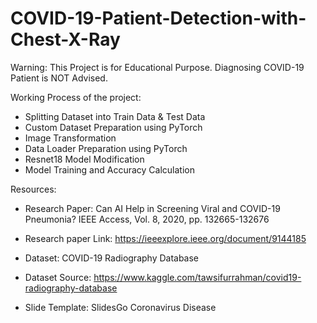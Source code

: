 # COVID-19-Patient-Detection-with-Chest-X-Ray

Warning: This Project is for Educational Purpose. Diagnosing COVID-19 Patient is NOT Advised.

Working Process of the project:

- Splitting Dataset into Train Data & Test Data
- Custom Dataset Preparation using PyTorch
- Image Transformation
- Data Loader Preparation using PyTorch
- Resnet18 Model Modification
- Model Training and Accuracy Calculation


Resources:

- Research Paper: Can AI Help in Screening Viral and COVID-19 Pneumonia? IEEE Access, Vol. 8, 2020, pp. 132665-132676
- Research paper Link: https://ieeexplore.ieee.org/document/9144185

- Dataset: 	COVID-19 Radiography Database
- Dataset Source: https://www.kaggle.com/tawsifurrahman/covid19-radiography-database

- Slide Template: 	SlidesGo Coronavirus Disease
